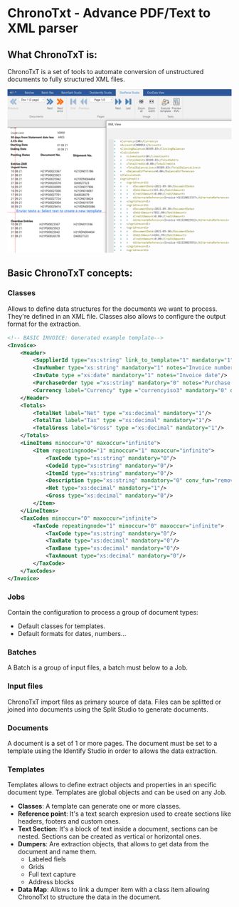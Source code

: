 # ChronoTxt - Advance PDF/Text to XML parser


## What ChronoTxT is:

ChronoTxT is a set of tools to automate conversion of unstructured documents to fully structured XML files.

![Chronotxt Preview](./images/screenshots/chronotxt_preview.png)

## Basic ChronoTxT concepts:

### Classes

Allows to define data structures for the documents we want to process. They're defined in an XML file.
Classes also allows to configure the output format for the extraction.

```xml
<!-- BASIC INVOICE: Generated example template-->
<Invoice>
	<Header>
		<SupplierId type="xs:string" link_to_template="1" mandatory="1" notes="Value used to identify the invoice generator"/>
		<InvNumber type="xs:string" mandatory="1" notes="Invoice number generated by supplier"/>
		<InvDate type ="xs:date" mandatory="1" notes="Invoice date"/>
		<PurchaseOrder type ="xs:string" mandatory="0" notes="Purchase order"/>
		<Currency label="Currency" type ="currencyiso3" mandatory="0" default_value="%default_currency%"/>
	</Header>
	<Totals>
		<TotalNet label="Net" type ="xs:decimal" mandatory="1"/>
		<TotalTax label="Tax" type ="xs:decimal" mandatory="1"/>
		<TotalGross label="Gross" type ="xs:decimal" mandatory="1"/>
	</Totals>
	<LineItems minoccur="0" maxoccur="infinite">
		<Item repeatingnode="1" minoccur="1" maxoccur="infinite">
			<TaxCode type="xs:string" mandatory="0"/>
			<CodeId type="xs:string" mandatory="0"/>
			<ItemId type="xs:string" mandatory="0"/>
			<Description type="xs:string" mandatory="0" conv_fun="removecr"/>
			<Net type="xs:decimal" mandatory="1"/>
			<Gross type="xs:decimal" mandatory="0"/>
		</Item>
	</LineItems>
	<TaxCodes minoccur="0" maxoccur="infinite">
		<TaxCode repeatingnode="1" minoccur="0" maxoccur="infinite">
			<TaxCode type="xs:string" mandatory="0"/>
			<TaxRate type="xs:decimal" mandatory="0"/>
			<TaxBase type="xs:decimal" mandatory="0"/>
			<TaxAmount type="xs:decimal" mandatory="0"/>
		</TaxCode>
	</TaxCodes>
</Invoice>
```

### Jobs
Contain the configuration to process a group of document types:
* Default classes for templates.
* Default formats for dates, numbers...

### Batches

A Batch is a group of input files, a batch must below to a Job.

### Input files

ChronoTxT import files as primary source of data. Files can be splitted or joined into documents using the Split Studio to generate documents.

### Documents
A document is a set of 1 or more pages.
The document must be set to a template using the Identify Studio in order to allows the data extraction.

### Templates
Templates allows to define extract objects and properties in an specific document type. Templates are global objects and can be used on any Job.
* **Classes**: A template can generate one or more classes.
* **Reference point**: It's a text search expresion used to create sections like headers, footers and custom ones.
* **Text Section**: It's a block of text inside a document, sections can be nested. Sections can be created as vertical or horizontal ones.
* **Dumpers**: Are extraction objects, that allows to get data from the document and name them.
    * Labeled fiels
    * Grids
    * Full text capture
    * Address blocks
* **Data Map**: Allows to link a dumper item with a class item allowing ChronoTxt to structure the data in the document.
